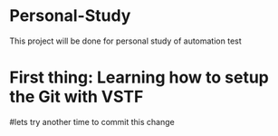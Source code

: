 # Personal-Study
This project will be done for personal study of automation test

# First thing: Learning how to setup the Git with VSTF

#lets try another time to commit this change
